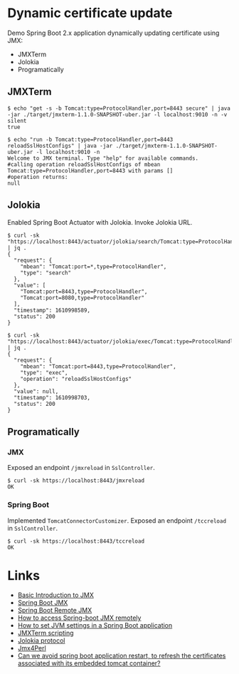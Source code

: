 # Dynamic certificate update

Demo Spring Boot 2.x application dynamically updating certificate using JMX:
* JMXTerm
* Jolokia
* Programatically

## JMXTerm
```
$ echo "get -s -b Tomcat:type=ProtocolHandler,port=8443 secure" | java -jar ./target/jmxterm-1.1.0-SNAPSHOT-uber.jar -l localhost:9010 -n -v silent
true

$ echo "run -b Tomcat:type=ProtocolHandler,port=8443 reloadSslHostConfigs" | java -jar ./target/jmxterm-1.1.0-SNAPSHOT-uber.jar -l localhost:9010 -n 
Welcome to JMX terminal. Type "help" for available commands.
#calling operation reloadSslHostConfigs of mbean Tomcat:type=ProtocolHandler,port=8443 with params []
#operation returns: 
null
```

## Jolokia

Enabled Spring Boot Actuator with Jolokia. Invoke Jolokia URL.

```
$ curl -sk "https://localhost:8443/actuator/jolokia/search/Tomcat:type=ProtocolHandler,port=*" | jq .
{
  "request": {
    "mbean": "Tomcat:port=*,type=ProtocolHandler",
    "type": "search"
  },
  "value": [
    "Tomcat:port=8443,type=ProtocolHandler",
    "Tomcat:port=8080,type=ProtocolHandler"
  ],
  "timestamp": 1610998589,
  "status": 200
}

$ curl -sk "https://localhost:8443/actuator/jolokia/exec/Tomcat:type=ProtocolHandler,port=8443/reloadSslHostConfigs" | jq .
{
  "request": {
    "mbean": "Tomcat:port=8443,type=ProtocolHandler",
    "type": "exec",
    "operation": "reloadSslHostConfigs"
  },
  "value": null,
  "timestamp": 1610998703,
  "status": 200
}
```

## Programatically

### JMX 
Exposed an endpoint `/jmxreload` in `SslController`.
```
$ curl -sk https://localhost:8443/jmxreload
OK
```

### Spring Boot
Implemented `TomcatConnectorCustomizer`. Exposed an endpoint `/tccreload` in `SslController`.
```
$ curl -sk https://localhost:8443/tccreload
OK
```

# Links

* [Basic Introduction to JMX](https://www.baeldung.com/java-management-extensions)
* [Spring Boot JMX](https://docs.spring.io/spring-boot/docs/2.1.1.RELEASE/reference/html/production-ready-jmx.html)
* [Spring Boot Remote JMX](https://www.giladpeleg.com/blog/spring-boot-remote-jmx/)
* [How to access Spring-boot JMX remotely](https://stackoverflow.com/questions/29412072/how-to-access-spring-boot-jmx-remotely)
* [How to set JVM settings in a Spring Boot application](http://www.masterspringboot.com/getting-started/spring-boot-introduction/how-to-set-jvm-settings-in-a-spring-boot-application)
* [JMXTerm scripting](https://docs.cyclopsgroup.org/jmxterm/scripting)
* [Jolokia protocol](https://jolokia.org/reference/html/protocol.html#exec)
* [Jmx4Perl](https://metacpan.org/release/jmx4perl)
* [Can we avoid spring boot application restart, to refresh the certificates associated with its embedded tomcat container?](https://stackoverflow.com/questions/39527478/can-we-avoid-spring-boot-application-restart-to-refresh-the-certificates-associ)
